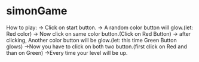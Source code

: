 # simonGame

How to play: -> Click on start button. 
-> A random color button will glow.(let: Red color) 
-> Now click on same color button.(Click on Red Button) 
-> after clicking, Another color button will be glow.(let: this time Green Button glows) 
->Now you have to click on both two button.(first click on Red and than on Green) 
->Every time your level will be up.